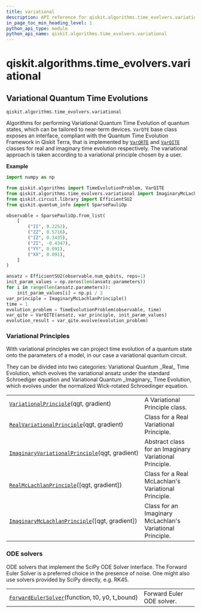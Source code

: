 ```yaml
---
title: variational
description: API reference for qiskit.algorithms.time_evolvers.variational
in_page_toc_min_heading_level: 1
python_api_type: module
python_api_name: qiskit.algorithms.time_evolvers.variational
---
```


<span id="module-qiskit.algorithms.time_evolvers.variational" />

<span id="qiskit-algorithms-time-evolvers-variational" />

# qiskit.algorithms.time\_evolvers.variational

<span id="variational-quantum-time-evolutions-qiskit-algorithms-time-evolvers-variational" />

## Variational Quantum Time Evolutions

<span id="module-qiskit.algorithms.time_evolvers.variational" />

`qiskit.algorithms.time_evolvers.variational`

Algorithms for performing Variational Quantum Time Evolution of quantum states, which can be tailored to near-term devices. `VarQTE` base class exposes an interface, compliant with the Quantum Time Evolution Framework in Qiskit Terra, that is implemented by [`VarQRTE`](qiskit.algorithms.VarQRTE "qiskit.algorithms.VarQRTE") and [`VarQITE`](qiskit.algorithms.VarQITE "qiskit.algorithms.VarQITE") classes for real and imaginary time evolution respectively. The variational approach is taken according to a variational principle chosen by a user.

**Example**

```python
import numpy as np

from qiskit.algorithms import TimeEvolutionProblem, VarQITE
from qiskit.algorithms.time_evolvers.variational import ImaginaryMcLachlanPrinciple
from qiskit.circuit.library import EfficientSU2
from qiskit.quantum_info import SparsePauliOp

observable = SparsePauliOp.from_list(
    [
        ("II", 0.2252),
        ("ZZ", 0.5716),
        ("IZ", 0.3435),
        ("ZI", -0.4347),
        ("YY", 0.091),
        ("XX", 0.091),
    ]
)

ansatz = EfficientSU2(observable.num_qubits, reps=1)
init_param_values = np.zeros(len(ansatz.parameters))
for i in range(len(ansatz.parameters)):
    init_param_values[i] = np.pi / 2
var_principle = ImaginaryMcLachlanPrinciple()
time = 1
evolution_problem = TimeEvolutionProblem(observable, time)
var_qite = VarQITE(ansatz, var_principle, init_param_values)
evolution_result = var_qite.evolve(evolution_problem)
```

### Variational Principles

With variational principles we can project time evolution of a quantum state onto the parameters of a model, in our case a variational quantum circuit.

They can be divided into two categories: Variational Quantum \_Real\_ Time Evolution, which evolves the variational ansatz under the standard Schroediger equation and Variational Quantum \_Imaginary\_ Time Evolution, which evolves under the normalized Wick-rotated Schroedinger equation.

|                                                                                                                                                                                                         |                                                           |
| ------------------------------------------------------------------------------------------------------------------------------------------------------------------------------------------------------- | --------------------------------------------------------- |
| [`VariationalPrinciple`](qiskit.algorithms.time_evolvers.variational.VariationalPrinciple "qiskit.algorithms.time_evolvers.variational.VariationalPrinciple")(qgt, gradient)                            | A Variational Principle class.                            |
| [`RealVariationalPrinciple`](qiskit.algorithms.time_evolvers.variational.RealVariationalPrinciple "qiskit.algorithms.time_evolvers.variational.RealVariationalPrinciple")(qgt, gradient)                | Class for a Real Variational Principle.                   |
| [`ImaginaryVariationalPrinciple`](qiskit.algorithms.time_evolvers.variational.ImaginaryVariationalPrinciple "qiskit.algorithms.time_evolvers.variational.ImaginaryVariationalPrinciple")(qgt, gradient) | Abstract class for an Imaginary Variational Principle.    |
| [`RealMcLachlanPrinciple`](qiskit.algorithms.time_evolvers.variational.RealMcLachlanPrinciple "qiskit.algorithms.time_evolvers.variational.RealMcLachlanPrinciple")(\[qgt, gradient])                   | Class for a Real McLachlan's Variational Principle.       |
| [`ImaginaryMcLachlanPrinciple`](qiskit.algorithms.time_evolvers.variational.ImaginaryMcLachlanPrinciple "qiskit.algorithms.time_evolvers.variational.ImaginaryMcLachlanPrinciple")(\[qgt, gradient])    | Class for an Imaginary McLachlan's Variational Principle. |

### ODE solvers

ODE solvers that implement the SciPy ODE Solver interface. The Forward Euler Solver is a preferred choice in the presence of noise. One might also use solvers provided by SciPy directly, e.g. RK45.

|                                                                                                                                                                                     |                           |
| ----------------------------------------------------------------------------------------------------------------------------------------------------------------------------------- | ------------------------- |
| [`ForwardEulerSolver`](qiskit.algorithms.time_evolvers.variational.ForwardEulerSolver "qiskit.algorithms.time_evolvers.variational.ForwardEulerSolver")(function, t0, y0, t\_bound) | Forward Euler ODE solver. |

